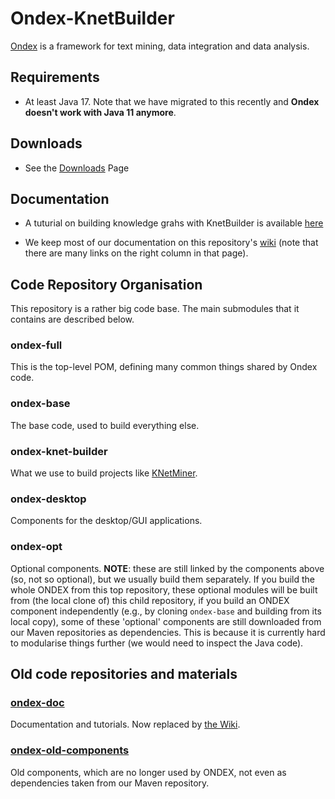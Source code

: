 # Ondex-KnetBuilder

[Ondex](http://www.ondex.org/) is a framework for text mining, data integration and data analysis. 


## Requirements

 - At least Java 17. Note that we have migrated to this recently and **Ondex doesn't work with Java 11 anymore**. 

## Downloads

 - See the [Downloads](https://github.com/Rothamsted/ondex-knet-builder/wiki/Downloads) Page

## Documentation

 - A tuturial on building knowledge grahs with KnetBuilder is available [here](https://github.com/Rothamsted/knetbuilder/wiki/Building-Knowledge-Networks)
 
 - We keep most of our documentation on this repository's 
 [wiki](https://github.com/Rothamsted/ondex-knet-builder/wiki) (note that there are many links on the right column in 
 that page).
 

## Code Repository Organisation

This repository is a rather big code base. The main submodules that it contains are described below.


### ondex-full

This is the top-level POM, defining many common things shared by Ondex code.

### ondex-base
The base code, used to build everything else.

### ondex-knet-builder
What we use to build projects like [KNetMiner](http://knetminer.rothamsted.ac.uk).

### ondex-desktop
Components for the desktop/GUI applications.

### ondex-opt
Optional components. **NOTE**: these are still linked by the components above (so, not so optional), but we usually 
build them separately. If you build the whole ONDEX from this top repository, these optional modules will be built 
from (the local clone of) this child repository, if you build an ONDEX component independently (e.g., by cloning 
`ondex-base` and building from its local copy), some of these 'optional' components are still downloaded from our 
Maven repositories as dependencies. This is because it is currently hard to modularise things further (we would need 
to inspect the Java code).


## Old code repositories and materials

### [ondex-doc](https://github.com/Rothamsted/ondex-doc.git)
Documentation and tutorials. Now replaced by [the Wiki](https://github.com/Rothamsted/knetbuilder/wiki).

### [ondex-old-components](https://github.com/Rothamsted/ondex-old-components)
Old components, which are no longer used by ONDEX, not even as dependencies taken from our Maven repository.
